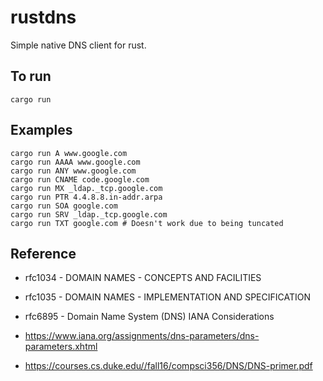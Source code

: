 # rustdns

Simple native DNS client for rust.


## To run

```shell
cargo run 
```


## Examples

```shell
cargo run A www.google.com
cargo run AAAA www.google.com
cargo run ANY www.google.com
cargo run CNAME code.google.com
cargo run MX _ldap._tcp.google.com
cargo run PTR 4.4.8.8.in-addr.arpa
cargo run SOA google.com
cargo run SRV _ldap._tcp.google.com
cargo run TXT google.com # Doesn't work due to being tuncated

```


## Reference

* rfc1034 - DOMAIN NAMES - CONCEPTS AND FACILITIES
* rfc1035 - DOMAIN NAMES - IMPLEMENTATION AND SPECIFICATION
* rfc6895 - Domain Name System (DNS) IANA Considerations

* https://www.iana.org/assignments/dns-parameters/dns-parameters.xhtml
* https://courses.cs.duke.edu//fall16/compsci356/DNS/DNS-primer.pdf
